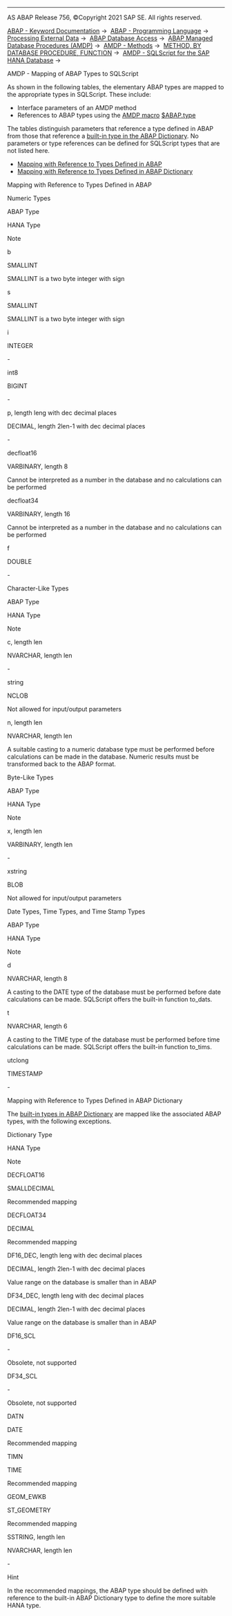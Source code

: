   

* * *

AS ABAP Release 756, ©Copyright 2021 SAP SE. All rights reserved.

[ABAP - Keyword Documentation](javascript:call_link\('abenabap.htm'\)) →  [ABAP - Programming Language](javascript:call_link\('abenabap_reference.htm'\)) →  [Processing External Data](javascript:call_link\('abenabap_language_external_data.htm'\)) →  [ABAP Database Access](javascript:call_link\('abendb_access.htm'\)) →  [ABAP Managed Database Procedures (AMDP)](javascript:call_link\('abenamdp.htm'\)) →  [AMDP - Methods](javascript:call_link\('abenamdp_methods.htm'\)) →  [METHOD, BY DATABASE PROCEDURE, FUNCTION](javascript:call_link\('abapmethod_by_db_proc.htm'\)) →  [AMDP - SQLScript for the SAP HANA Database](javascript:call_link\('abenamdp_hdb_sqlscript.htm'\)) → 

AMDP - Mapping of ABAP Types to SQLScript

As shown in the following tables, the elementary ABAP types are mapped to the appropriate types in SQLScript. These include:

-   Interface parameters of an AMDP method
-   References to ABAP types using the [AMDP macro](javascript:call_link\('abenamdp_macro_glosry.htm'\) "Glossary Entry") [$ABAP.type](javascript:call_link\('abenamdp_abap_types.htm'\))

The tables distinguish parameters that reference a type defined in ABAP from those that reference a [built-in type in the ABAP Dictionary](javascript:call_link\('abenddic_builtin_types.htm'\)). No parameters or type references can be defined for SQLScript types that are not listed here.

-   [Mapping with Reference to Types Defined in ABAP](#@@ITOC@@ABENAMDP_HDB_SQLSCRIPT_MAPPING_1)
-   [Mapping with Reference to Types Defined in ABAP Dictionary](#@@ITOC@@ABENAMDP_HDB_SQLSCRIPT_MAPPING_2)

Mapping with Reference to Types Defined in ABAP

Numeric Types

ABAP Type

HANA Type

Note

b

SMALLINT

SMALLINT is a two byte integer with sign

s

SMALLINT

SMALLINT is a two byte integer with sign

i

INTEGER

\-

int8

BIGINT

\-

p, length leng with dec decimal places

DECIMAL, length 2len-1 with dec decimal places

\-

decfloat16

VARBINARY, length 8

Cannot be interpreted as a number in the database and no calculations can be performed

decfloat34

VARBINARY, length 16

Cannot be interpreted as a number in the database and no calculations can be performed

f

DOUBLE

\-

Character-Like Types

ABAP Type

HANA Type

Note

c, length len

NVARCHAR, length len

\-

string

NCLOB

Not allowed for input/output parameters

n, length len

NVARCHAR, length len

A suitable casting to a numeric database type must be performed before calculations can be made in the database. Numeric results must be transformed back to the ABAP format.

Byte-Like Types

ABAP Type

HANA Type

Note

x, length len

VARBINARY, length len

\-

xstring

BLOB

Not allowed for input/output parameters

Date Types, Time Types, and Time Stamp Types

ABAP Type

HANA Type

Note

d

NVARCHAR, length 8

A casting to the DATE type of the database must be performed before date calculations can be made. SQLScript offers the built-in function to\_dats.

t

NVARCHAR, length 6

A casting to the TIME type of the database must be performed before time calculations can be made. SQLScript offers the built-in function to\_tims.

utclong

TIMESTAMP

\-

Mapping with Reference to Types Defined in ABAP Dictionary

The [built-in types in ABAP Dictionary](javascript:call_link\('abenddic_builtin_types.htm'\)) are mapped like the associated ABAP types, with the following exceptions.

Dictionary Type

HANA Type

Note

DECFLOAT16

SMALLDECIMAL

Recommended mapping

DECFLOAT34

DECIMAL

Recommended mapping

DF16\_DEC, length leng with dec decimal places

DECIMAL, length 2len-1 with dec decimal places

Value range on the database is smaller than in ABAP

DF34\_DEC, length leng with dec decimal places

DECIMAL, length 2len-1 with dec decimal places

Value range on the database is smaller than in ABAP

DF16\_SCL

\-

Obsolete, not supported

DF34\_SCL

\-

Obsolete, not supported

DATN

DATE

Recommended mapping

TIMN

TIME

Recommended mapping

GEOM\_EWKB

ST\_GEOMETRY

Recommended mapping

SSTRING, length len

NVARCHAR, length len

\-

Hint

In the recommended mappings, the ABAP type should be defined with reference to the built-in ABAP Dictionary type to define the more suitable HANA type.
